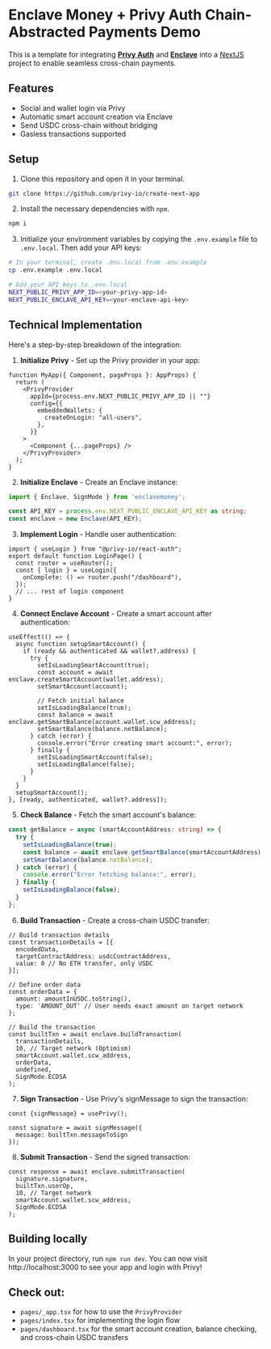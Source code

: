 # Enclave Money + Privy Auth Chain-Abstracted Payments Demo

This is a template for integrating [**Privy Auth**](https://www.privy.io/) and [**Enclave**](https://www.enclave.money) into a [NextJS](https://nextjs.org/) project to enable seamless cross-chain payments. 

## Features
- Social and wallet login via Privy
- Automatic smart account creation via Enclave
- Send USDC cross-chain without bridging
- Gasless transactions supported

## Setup

1. Clone this repository and open it in your terminal. 
```sh
git clone https://github.com/privy-io/create-next-app
```

2. Install the necessary dependencies with `npm`.
```sh
npm i 
```

3. Initialize your environment variables by copying the `.env.example` file to `.env.local`. Then add your API keys:
```sh
# In your terminal, create .env.local from .env.example
cp .env.example .env.local

# Add your API keys to .env.local
NEXT_PUBLIC_PRIVY_APP_ID=<your-privy-app-id>
NEXT_PUBLIC_ENCLAVE_API_KEY=<your-enclave-api-key>
```

## Technical Implementation

Here's a step-by-step breakdown of the integration:

1. **Initialize Privy** - Set up the Privy provider in your app:
```typescript:pages/_app.tsx
function MyApp({ Component, pageProps }: AppProps) {
  return (
    <PrivyProvider
      appId={process.env.NEXT_PUBLIC_PRIVY_APP_ID || ""}
      config={{
        embeddedWallets: {
          createOnLogin: "all-users",
        },
      }}
    >
      <Component {...pageProps} />
    </PrivyProvider>
  );
}
```

2. **Initialize Enclave** - Create an Enclave instance:
```typescript
import { Enclave, SignMode } from 'enclavemoney';

const API_KEY = process.env.NEXT_PUBLIC_ENCLAVE_API_KEY as string;
const enclave = new Enclave(API_KEY);
```

3. **Implement Login** - Handle user authentication:
```typescript:pages/index.tsx
import { useLogin } from "@privy-io/react-auth";
export default function LoginPage() {
  const router = useRouter();
  const { login } = useLogin({
    onComplete: () => router.push("/dashboard"),
  });
  // ... rest of login component
}
```

4. **Connect Enclave Account** - Create a smart account after authentication:
```typescript:pages/dashboard.tsx
useEffect(() => {
  async function setupSmartAccount() {
    if (ready && authenticated && wallet?.address) {
      try {
        setIsLoadingSmartAccount(true);
        const account = await enclave.createSmartAccount(wallet.address);
        setSmartAccount(account);

        // Fetch initial balance
        setIsLoadingBalance(true);
        const balance = await enclave.getSmartBalance(account.wallet.scw_address);
        setSmartBalance(balance.netBalance);
      } catch (error) {
        console.error("Error creating smart account:", error);
      } finally {
        setIsLoadingSmartAccount(false);
        setIsLoadingBalance(false);
      }
    }
  }
  setupSmartAccount();
}, [ready, authenticated, wallet?.address]);
```

5. **Check Balance** - Fetch the smart account's balance:
```typescript
const getBalance = async (smartAccountAddress: string) => {
  try {
    setIsLoadingBalance(true);
    const balance = await enclave.getSmartBalance(smartAccountAddress);
    setSmartBalance(balance.netBalance);
  } catch (error) {
    console.error("Error fetching balance:", error);
  } finally {
    setIsLoadingBalance(false);
  }
};
```

6. **Build Transaction** - Create a cross-chain USDC transfer:
```typescript:pages/dashboard.tsx
// Build transaction details
const transactionDetails = [{
  encodedData,
  targetContractAddress: usdcContractAddress,
  value: 0 // No ETH transfer, only USDC
}];

// Define order data
const orderData = {
  amount: amountInUSDC.toString(),
  type: 'AMOUNT_OUT' // User needs exact amount on target network
};

// Build the transaction
const builtTxn = await enclave.buildTransaction(
  transactionDetails,
  10, // Target network (Optimism)
  smartAccount.wallet.scw_address,
  orderData,
  undefined,
  SignMode.ECDSA
);
```

7. **Sign Transaction** - Use Privy's signMessage to sign the transaction:
```typescript:pages/dashboard.tsx
const {signMessage} = usePrivy();

const signature = await signMessage({
  message: builtTxn.messageToSign
});
```

8. **Submit Transaction** - Send the signed transaction:
```typescript:pages/dashboard.tsx
const response = await enclave.submitTransaction(
  signature.signature,
  builtTxn.userOp,
  10, // Target network
  smartAccount.wallet.scw_address,
  SignMode.ECDSA
);
```

## Building locally

In your project directory, run `npm run dev`. You can now visit http://localhost:3000 to see your app and login with Privy!

## Check out:
- `pages/_app.tsx` for how to use the `PrivyProvider`
- `pages/index.tsx` for implementing the login flow
- `pages/dashboard.tsx` for the smart account creation, balance checking, and cross-chain USDC transfers



